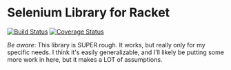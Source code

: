 # Selenium Library for Racket
[![Build Status](https://travis-ci.org/jboyens/racket-selenium.svg?branch=master)](https://travis-ci.org/jboyens/racket-selenium) [![Coverage Status](https://coveralls.io/repos/github/jboyens/racket-selenium/badge.svg?branch=master)](https://coveralls.io/github/jboyens/racket-selenium?branch=master)

*Be aware*: This library is SUPER rough. It works, but really only for my specific needs. I think it's easily generalizable, and I'll likely be putting some more work in here, but it makes a LOT of assumptions.

